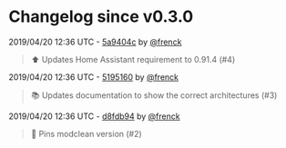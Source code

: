 # Changelog since v0.3.0

2019/04/20 12:36 UTC - [5a9404c](https://github.com/hassio-addons/addon-thelounge/commit/5a9404c047b315e32a9525d869a7aec6b150a012) by [@frenck](https://github.com/frenck)
> :arrow_up: Updates Home Assistant requirement to 0.91.4 (#4) 

2019/04/20 12:36 UTC - [5195160](https://github.com/hassio-addons/addon-thelounge/commit/5195160c93591b7775bb18ecab5effac508b1935) by [@frenck](https://github.com/frenck)
> :books: Updates documentation to show the correct architectures (#3) 

2019/04/20 12:36 UTC - [d8fdb94](https://github.com/hassio-addons/addon-thelounge/commit/d8fdb940de87cf64be41e6b60cb83af511133cf6) by [@frenck](https://github.com/frenck)
> :hammer: Pins modclean version (#2) 


